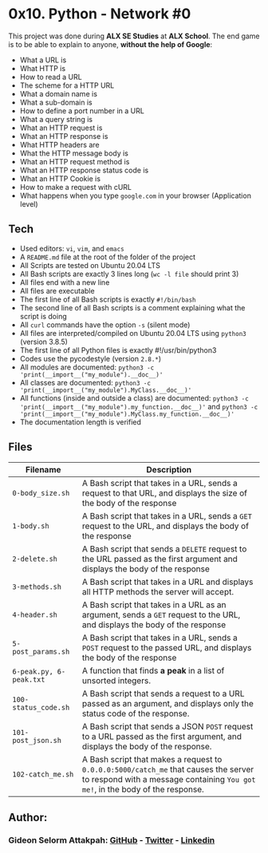 # 0x10. Python - Network #0

This project was done during **ALX SE Studies** at **ALX School**. The end game is to be able to explain to anyone, **without the help of Google**:
* What a URL is
* What HTTP is
* How to read a URL
* The scheme for a HTTP URL
* What a domain name is
* What a sub-domain is
* How to define a port number in a URL
* What a query string is
* What an HTTP request is
* What an HTTP response is
* What HTTP headers are
* What the HTTP message body is
* What an HTTP request method is
* What an HTTP response status code is
* What an HTTP Cookie is
* How to make a request with cURL
* What happens when you type `google.com` in your browser (Application level)

## Tech
* Used editors: `vi`, `vim`, and `emacs`
* A `README.md` file at the root of the folder of the project
* All Scripts are tested on Ubuntu 20.04 LTS
* All Bash scripts are exactly 3 lines long (`wc -l file` should print 3)
* All files end with a new line
* All files are executable
* The first line of all Bash scripts is exactly `#!/bin/bash`
* The second line of all Bash scripts is a comment explaining what the script is doing
* All `curl` commands have the option `-s` (silent mode)
* All files are interpreted/compiled on Ubuntu 20.04 LTS using `python3` (version 3.8.5)
* The first line of all Python files is exactly #!/usr/bin/python3
* Codes use the pycodestyle (version `2.8.*`)
* All modules are documented: `python3 -c 'print(__import__("my_module").__doc__)'`
* All classes are documented: `python3 -c 'print(__import__("my_module").MyClass.__doc__)'`
* All functions (inside and outside a class) are documented: `python3 -c 'print(__import__("my_module").my_function.__doc__)'` and `python3 -c 'print(__import__("my_module").MyClass.my_function.__doc__)'`
* The documentation length is verified

## Files

| Filename | Description |
| -------- | ----------- |
| `0-body_size.sh` | A Bash script that takes in a URL, sends a request to that URL, and displays the size of the body of the response |
| `1-body.sh` | A Bash script that takes in a URL, sends a `GET` request to the URL, and displays the body of the response |
| `2-delete.sh` | A Bash script that sends a `DELETE` request to the URL passed as the first argument and displays the body of the response |
| `3-methods.sh` | A Bash script that takes in a URL and displays all HTTP methods the server will accept. |
| `4-header.sh` | A Bash script that takes in a URL as an argument, sends a `GET` request to the URL, and displays the body of the response |
| `5-post_params.sh` | A Bash script that takes in a URL, sends a `POST` request to the passed URL, and displays the body of the response |
| `6-peak.py, 6-peak.txt` | A function that finds **a peak** in a list of unsorted integers. |
| `100-status_code.sh` | A Bash script that sends a request to a URL passed as an argument, and displays only the status code of the response. |
| `101-post_json.sh` | A Bash script that sends a JSON `POST` request to a URL passed as the first argument, and displays the body of the response. |
| `102-catch_me.sh` | A Bash script that makes a request to `0.0.0.0:5000/catch_me` that causes the server to respond with a message containing `You got me!`, in the body of the response. |

## Author:
### Gideon Selorm Attakpah: [GitHub](https://github.com/iamgideonchrist) - [Twitter](https://twitter.com/iamgideonchrist) - [Linkedin](https://www.linkedin.com/in/iamgideonchrist/)
